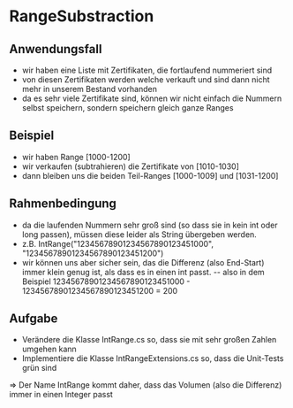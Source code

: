 ﻿# RangeSubstraction 

## Anwendungsfall
- wir haben eine Liste mit Zertifikaten, die fortlaufend nummeriert sind
- von diesen Zertifikaten werden welche verkauft und sind dann nicht mehr in unserem Bestand vorhanden
- da es sehr viele Zertifikate sind, können wir nicht einfach die Nummern selbst speichern, sondern speichern gleich ganze Ranges

## Beispiel
- wir haben Range [1000-1200]
- wir verkaufen (subtrahieren) die Zertifikate von [1010-1030]
- dann bleiben uns die beiden Teil-Ranges [1000-1009] und [1031-1200] 

## Rahmenbedingung
- da die laufenden Nummern sehr groß sind (so dass sie in kein int oder long passen), müssen diese leider als String übergeben werden.
- z.B. IntRange("12345678901234567890123451000", "12345678901234567890123451200")
- wir können uns aber sicher sein, das die Differenz (also End-Start) immer klein genug ist, als dass es in einen int passt.
-- also in dem Beispiel 12345678901234567890123451000 - 12345678901234567890123451200 = 200

## Aufgabe
- Verändere die Klasse IntRange.cs so, dass sie mit sehr großen Zahlen umgehen kann
- Implementiere die Klasse IntRangeExtensions.cs so, dass die Unit-Tests grün sind

=> Der Name IntRange kommt daher, dass das Volumen (also die Differenz) immer in einen Integer passt